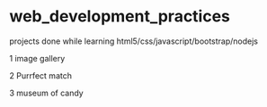 # web_development_practices
projects done while learning html5/css/javascript/bootstrap/nodejs

1 image gallery

2 Purrfect match

3 museum of candy
